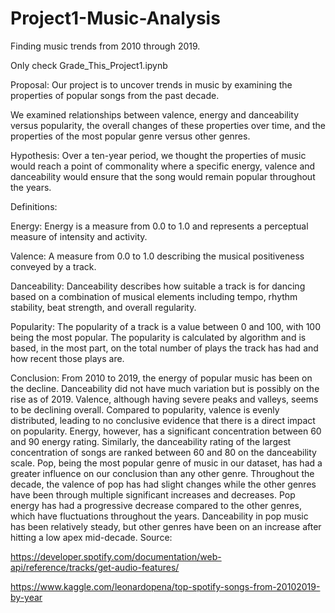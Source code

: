 # Project1-Music-Analysis
Finding music trends from 2010 through 2019.

Only check Grade_This_Project1.ipynb

Proposal:
Our project is to uncover trends in music by examining the properties of popular songs from the past decade.
 
 We examined relationships between valence, energy and danceability versus popularity, the overall changes of these properties over time, and the properties of the most popular genre versus other genres.
 
Hypothesis: Over a ten-year period, we thought the properties of music would reach a point of commonality where a specific energy, valence and danceability would ensure that the song would remain popular throughout the years.
 
 
 
Definitions:
 
Energy: Energy is a measure from 0.0 to 1.0 and represents a perceptual measure of intensity and activity.

 

 
Valence: A measure from 0.0 to 1.0 describing the musical positiveness conveyed by a track.

 

 
Danceability: Danceability describes how suitable a track is for dancing based on a combination of musical elements including tempo, rhythm stability, beat strength, and overall regularity.

 

 
Popularity: The popularity of a track is a value between 0 and 100, with 100 being the most popular. The popularity is calculated by algorithm and is based, in the most part, on the total number of plays the track has had and how recent those plays are.
 
 
 

 
Conclusion:
From 2010 to 2019, the energy of popular music has been on the decline. Danceability did not have much variation but is possibly on the rise as of 2019. Valence, although having severe peaks and valleys, seems to be declining overall.
Compared to popularity, valence is evenly distributed, leading to no conclusive evidence that there is a direct impact on popularity. Energy, however, has a significant concentration between 60 and 90 energy rating. Similarly, the danceability rating of the largest concentration of songs are ranked between 60 and 80 on the danceability scale.
Pop, being the most popular genre of music in our dataset, has had a greater influence on our conclusion than any other genre.
Throughout the decade, the valence of pop has had slight changes while the other genres have been through multiple significant increases and decreases. Pop energy has had a progressive decrease compared to the other genres, which have fluctuations throughout the years. Danceability in pop music has been relatively steady, but other genres have been on an increase after hitting a low apex mid-decade. 
Source:
 
 https://developer.spotify.com/documentation/web-api/reference/tracks/get-audio-features/
 
 
https://www.kaggle.com/leonardopena/top-spotify-songs-from-20102019-by-year


